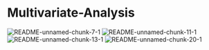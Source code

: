 # Multivariate-Analysis
![README-unnamed-chunk-7-1](https://github.com/KenoJin/Multivariate-Analysis/assets/110943587/a7b92a96-0545-45b1-a7ff-f54f06dd13d1)
![README-unnamed-chunk-11-1](https://github.com/KenoJin/Multivariate-Analysis/assets/110943587/4266c8a2-35ac-449a-8fe1-cf3ccd972233)
![README-unnamed-chunk-13-1](https://github.com/KenoJin/Multivariate-Analysis/assets/110943587/3f88ee50-26e7-45e0-b48b-30302944ac75)
![README-unnamed-chunk-20-1](https://github.com/KenoJin/Multivariate-Analysis/assets/110943587/03118dd8-6f59-4cc9-a555-e6d5641976ef)

